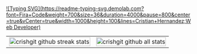 [![Typing SVG](https://readme-typing-svg.demolab.com?font=Fira+Code&weight=700&size=36&duration=4000&pause=800&center=true&vCenter=true&width=1000&height=100&lines=Cristian+Hernandez;Web Developer)](https://git.io/typing-svg)

<table>
  <tr>
    <td> <img style="width: 100%; height: 100%;" src="https://github-readme-streak-stats.herokuapp.com/?user=crishgit" alt="crishgit github streak stats" /> </td>
    <td> <img style="width: 100%; height: 100%;" src="https://github-readme-stats.vercel.app/api?username=crishgit&how_icons=true&locale=en" alt="crishgit github all stats" /> </td>
  </tr>
</table>






<!--
source repo: https://github.com/gus-rkds/gus-rkds/blob/main/README.md
             https://rahuldkjain.github.io/gh-profile-readme-generator/
-->
